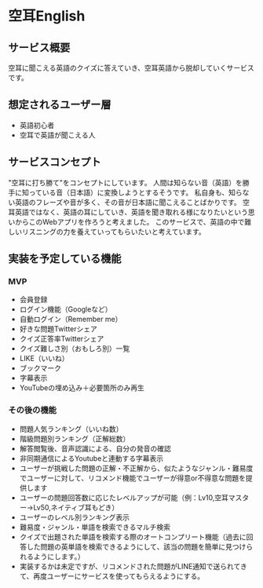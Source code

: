 # 空耳English

## サービス概要
空耳に聞こえる英語のクイズに答えていき、空耳英語から脱却していくサービスです。

## 想定されるユーザー層
* 英語初心者
* 空耳で英語が聞こえる人

## サービスコンセプト
"空耳に打ち勝て"をコンセプトにしています。
人間は知らない音（英語）を勝手に知っている音（日本語）に変換しようとするそうです。
私自身も、知らない英語のフレーズや音が多く、その音が日本語に聞こえることばかりです。
空耳英語ではなく、英語の耳にしていき、英語を聞き取れる様になりたいという思いからこのWebアプリを作ろうと考えました。
このサービスで、英語の中で難しいリスニングの力を養えていってもらいたいと考えています。

## 実装を予定している機能
### MVP
* 会員登録
* ログイン機能（Googleなど）
* 自動ログイン（Remember me）
* 好きな問題Twitterシェア
* クイズ正答率Twitterシェア
* クイズ難しさ別（おもしろ別）一覧
* LIKE（いいね）
* ブックマーク
* 字幕表示
* YouTubeの埋め込み＋必要箇所のみ再生

### その後の機能
* 問題人気ランキング（いいね数）
* 階級問題別ランキング（正解総数）
* 解答閲覧後、音声認識による、自分の発音の確認
* 非同期通信によるYoutubeと連動する字幕表示
* ユーザーが挑戦した問題の正解・不正解から、似たようなジャンル・難易度でユーザーに対して、リコメンド機能でユーザーが得意or不得意な問題を提供します
* ユーザーの問題回答数に応じたレベルアップが可能（例：Lv10,空耳マスター→Lv50,ネイティブ耳もどき）
* ユーザーのレベル別ランキング表示
* 難易度・ジャンル・単語を検索できるマルチ検索
* クイズで出題された単語を検索する際のオートコンプリート機能（過去に回答した問題の英単語を検索できるようにして、該当の問題を簡単に見つけられるようにします。）
* 実装するかは未定ですが、リコメンドされた問題がLINE通知で送られてきて、再度ユーザーにサービスを使ってもらえるようにする。